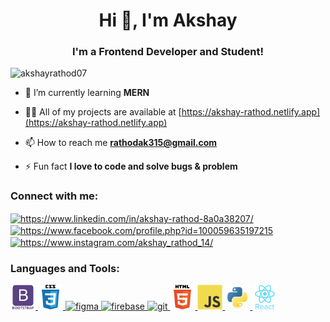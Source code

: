 <h1 align="center">Hi 👋, I'm Akshay</h1>
<h3 align="center">I'm a Frontend Developer and Student!</h3>

<p align="left"> <img src="https://komarev.com/ghpvc/?username=akshayrathod07&label=Profile%20views&color=0e75b6&style=flat" alt="akshayrathod07" /> </p>

- 🌱 I’m currently learning **MERN**

- 👨‍💻 All of my projects are available at [https://akshay-rathod.netlify.app](https://akshay-rathod.netlify.app)

- 📫 How to reach me **rathodak315@gmail.com**

- ⚡ Fun fact **I love to code and solve bugs & problem**

<h3 align="left">Connect with me:</h3>
<p align="left">
<a href="https://www.linkedin.com/in/rathod-akshay/" target="blank"><img align="center" src="https://cdn.jsdelivr.net/npm/simple-icons@3.0.1/icons/linkedin.svg" alt="https://www.linkedin.com/in/akshay-rathod-8a0a38207/" height="30" width="40" /></a>
<a href="https://fb.com/https://www.facebook.com/profile.php?id=100059635197215" target="blank"><img align="center" src="https://cdn.jsdelivr.net/npm/simple-icons@3.0.1/icons/facebook.svg" alt="https://www.facebook.com/profile.php?id=100059635197215" height="30" width="40" /></a>
<a href="https://www.instagram.com/akshay_rathod_14/" target="blank"><img align="center" src="https://cdn.jsdelivr.net/npm/simple-icons@3.0.1/icons/instagram.svg" alt="https://www.instagram.com/akshay_rathod_14/" height="30" width="40" /></a>
</p>

<h3 align="left">Languages and Tools:</h3>
<p align="left"> <a href="https://getbootstrap.com" target="_blank"> <img src="https://raw.githubusercontent.com/devicons/devicon/master/icons/bootstrap/bootstrap-plain-wordmark.svg" alt="bootstrap" width="40" height="40"/> </a> <a href="https://www.w3schools.com/css/" target="_blank"> <img src="https://raw.githubusercontent.com/devicons/devicon/master/icons/css3/css3-original-wordmark.svg" alt="css3" width="40" height="40"/> </a> <a href="https://www.figma.com/" target="_blank"> <img src="https://www.vectorlogo.zone/logos/figma/figma-icon.svg" alt="figma" width="40" height="40"/> </a> <a href="https://firebase.google.com/" target="_blank"> <img src="https://www.vectorlogo.zone/logos/firebase/firebase-icon.svg" alt="firebase" width="40" height="40"/> </a> <a href="https://git-scm.com/" target="_blank"> <img src="https://www.vectorlogo.zone/logos/git-scm/git-scm-icon.svg" alt="git" width="40" height="40"/> </a> <a href="https://www.w3.org/html/" target="_blank"> <img src="https://raw.githubusercontent.com/devicons/devicon/master/icons/html5/html5-original-wordmark.svg" alt="html5" width="40" height="40"/> </a> <a href="https://developer.mozilla.org/en-US/docs/Web/JavaScript" target="_blank"> <img src="https://raw.githubusercontent.com/devicons/devicon/master/icons/javascript/javascript-original.svg" alt="javascript" width="40" height="40"/> </a> <a href="https://www.python.org" target="_blank"> <img src="https://raw.githubusercontent.com/devicons/devicon/master/icons/python/python-original.svg" alt="python" width="40" height="40"/> </a> <a href="https://reactjs.org/" target="_blank"> <img src="https://raw.githubusercontent.com/devicons/devicon/master/icons/react/react-original-wordmark.svg" alt="react" width="40" height="40"/> </a> </p>

